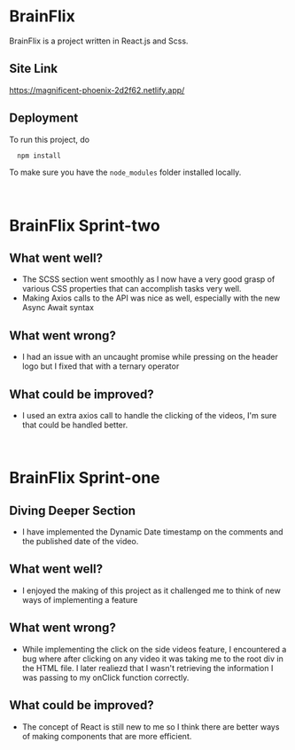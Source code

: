 # BrainFlix

BrainFlix is a project written in React.js and Scss.

## Site Link

https://magnificent-phoenix-2d2f62.netlify.app/

## Deployment

To run this project, do

```bash
  npm install
```

To make sure you have the `node_modules` folder installed locally.

<br>

# BrainFlix Sprint-two
## What went well?
- The SCSS section went smoothly as I now have a very good grasp of various CSS properties that can accomplish tasks very well. 
- Making Axios calls to the API was nice as well, especially with the new Async Await syntax

## What went wrong?
- I had an issue with an uncaught promise while pressing on the header logo but I fixed that with a ternary operator

## What could be improved?
- I used an extra axios call to handle the clicking of the videos, I'm sure that could be handled better.

<br>

# BrainFlix Sprint-one
## Diving Deeper Section

- I have implemented the Dynamic Date timestamp on the comments and the published date of the video.

## What went well?

- I enjoyed the making of this project as it challenged me to think of new ways of implementing a feature

## What went wrong?

- While implementing the click on the side videos feature, I encountered a bug where after clicking on any video it was taking me to the root div in the HTML file. I later realiezd that I wasn't retrieving the information I was passing to my onClick function correctly.

## What could be improved?

- The concept of React is still new to me so I think there are better ways of making components that are more efficient.

